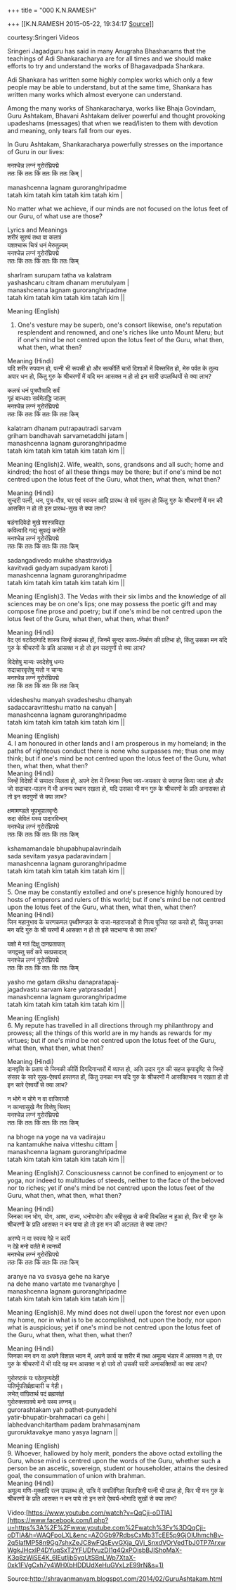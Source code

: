 +++
title = "000 K.N.RAMESH"

+++
[[K.N.RAMESH	2015-05-22, 19:34:17 [Source](https://groups.google.com/g/samskrita/c/o8IxxmiyQKo)]]



courtesy:Sringeri Videos

  

Sringeri Jagadguru has said in many Anugraha Bhashanams that the teachings of Adi Shankaracharya are for all times and we should make efforts to try and understand the works of Bhagavadpada Shankara.

Adi Shankara has written some highly complex works which only a few people may be able to understand, but at the same time, Shankara has written many works which almost everyone can understand.

Among the many works of Shankaracharya, works like Bhaja Govindam, Guru Ashtakam, Bhavani Ashtakam deliver powerful and thought provoking upadeshams (messages) that when we read/listen to them with devotion and meaning, only tears fall from our eyes.

In Guru Ashtakam, Shankaracharya powerfully stresses on the importance of Guru in our lives:

मनश्चेन्न लग्नं गुरोरंघ्रिपद्मे  
ततः किं ततः किं ततः किं ततः किम् \|

manashcenna lagnam guroranghripadme  
tatah kim tatah kim tatah kim tatah kim \|

No matter what we achieve, if our minds are not focused on the lotus feet of our Guru, of what use are those?

Lyrics and Meanings  
शरीरं सुरुपं तथा वा कलत्रं  
यशश्चारू चित्रं धनं मेरुतुल्यम्  
मनश्चेन्न लग्नं गुरोरंघ्रिपद्मे  
ततः किं ततः किं ततः किं ततः किम्

sharlram surupam tatha va kalatram  
yashashcaru citram dhanam merutulyam \|  
manashcenna lagnam guroranghripadme  
tatah kim tatah kim tatah kim tatah kim \|\|

Meaning (English)  
1. One's vesture may be superb, one's consort likewise, one's reputation resplendent and renowned, and one's riches like unto Mount Meru; but if one's mind be not centred upon the lotus feet of the Guru, what then, what then, what then?

Meaning (Hindi)  
यदि शरीर रुपवान हो, पत्नी भी रूपसी हो और सत्कीर्ति चारों दिशाओं में विस्तरित हो, मेरु पर्वत के तुल्य अपार धन हो, किंतु गुरु के श्रीचरणों में यदि मन आसक्त न हो तो इन सारी उपलब्धियों से क्या लाभ?

कलत्रं धनं पुत्रपौत्रादि सर्वं  
गृहं बान्धवाः सर्वमेतद्धि जातम्  
मनश्चेन्न लग्नं गुरोरंघ्रिपद्मे  
ततः किं ततः किं ततः किं ततः किम्

kalatram dhanam putrapautradi sarvam  
griham bandhavah sarvametaddhi jatam \|  
manashcenna lagnam guroranghripadme  
tatah kim tatah kim tatah kim tatah kim \|\|

Meaning (English)2. Wife, wealth, sons, grandsons and all such; home and kindred; the host of all these things may be there; but if one's mind be not centred upon the lotus feet of the Guru, what then, what then, what then?

Meaning (Hindi)  
सुन्दरी पत्नी, धन, पुत्र-पौत्र, घर एवं स्वजन आदि प्रारब्ध से सर्व सुलभ हो किंतु गुरु के श्रीचरणों में मन की आसक्ति न हो तो इस प्रारब्ध-सुख से क्या लाभ?

षडंगादिवेदो मुखे शास्त्रविद्या  
कवित्वादि गद्यं सुपद्यं करोति  
मनश्चेन्न लग्नं गुरोरंघ्रिपद्मे  
ततः किं ततः किं ततः किं ततः किम्

sadangadivedo mukhe shastravidya  
kavitvadi gadyam supadyam karoti \|  
manashcenna lagnam guroranghripadme  
tatah kim tatah kim tatah kim tatah kim \|\|

Meaning (English)3. The Vedas with their six limbs and the knowledge of all sciences may be on one's lips; one may possess the poetic gift and may compose fine prose and poetry; but if one's mind be not centred upon the lotus feet of the Guru, what then, what then, what then?

Meaning (Hindi)  
वेद एवं षटवेदांगादि शास्त्र जिन्हें कंठस्थ हों, जिनमें सुन्दर काव्य-निर्माण की प्रतिभा हो, किंतु उसका मन यदि गुरु के श्रीचरणों के प्रति आसक्त न हो तो इन सदगुणों से क्या लाभ?

विदेशेषु मान्यः स्वदेशेषु धन्यः  
सदाचारवृत्तेषु मत्तो न चान्यः  
मनश्चेन्न लग्नं गुरोरंघ्रिपद्मे  
ततः किं ततः किं ततः किं ततः किम्

videsheshu manyah svadesheshu dhanyah  
sadaccaravritteshu matto na canyah \|  
manashcenna lagnam guroranghripadme  
tatah kim tatah kim tatah kim tatah kim \|\|

Meaning (English)  
4. I am honoured in other lands and I am prosperous in my homeland; in the paths of righteous conduct there is none who surpasses me; thus one may think; but if one's mind be not centred upon the lotus feet of the Guru, what then, what then, what then?  
Meaning (Hindi)  
जिन्हें विदेशों में समादर मिलता हो, अपने देश में जिनका नित्य जय-जयकार से स्वागत किया जाता हो और जो सदाचार-पालन में भी अनन्य स्थान रखता हो, यदि उसका भी मन गुरु के श्रीचरणों के प्रति अनासक्त हो तो इन सदगुणों से क्या लाभ?

क्षमामण्डले भूपभूपालवृन्दैः  
सदा सेवितं यस्य पादारविन्दम्  
मनश्चेन्न लग्नं गुरोरंघ्रिपद्मे  
ततः किं ततः किं ततः किं ततः किम्

kshamamandale bhupabhupalavrindaih  
sada sevitam yasya padaravindam \|  
manashcenna lagnam guroranghripadme  
tatah kim tatah kim tatah kim tatah kim \|\|

Meaning (English)  
5. One may be constantly extolled and one's presence highly honoured by hosts of emperors and rulers of this world; but if one's mind be not centred upon the lotus feet of the Guru, what then, what then, what then?  
Meaning (Hindi)  
जिन महानुभाव के चरणकमल पृथ्वीमण्डल के राजा-महाराजाओं से नित्य पूजित रहा करते हों, किंतु उनका मन यदि गुरु के श्री चरणों में आसक्त न हो तो इसे सदभाग्य से क्या लाभ?

यशो मे गतं दिक्षु दानप्रतापात्  
जगद्वस्तु सर्वं करे सत्प्रसादात्  
मनश्चेन्न लग्नं गुरोरंघ्रिपद्मे  
ततः किं ततः किं ततः किं ततः किम्

yasho me gatam dikshu danapratapaj-  
jagadvastu sarvam kare yatprasadat \|  
manashcenna lagnam guroranghripadme  
tatah kim tatah kim tatah kim tatah kim \|\|

Meaning (English)  
6. My repute has travelled in all directions through my philanthropy and prowess; all the things of this world are in my hands as rewards for my virtues; but if one's mind be not centred upon the lotus feet of the Guru, what then, what then, what then?

Meaning (Hindi)  
दानवृत्ति के प्रताप से जिनकी कीर्ति दिगदिगान्तरों में व्याप्त हो, अति उदार गुरु की सहज कृपादृष्टि से जिन्हें संसार के सारे सुख-ऐश्वर्य हस्तगत हों, किंतु उनका मन यदि गुरु के श्रीचरणों में आसक्तिभाव न रखता हो तो इन सारे ऐश्वर्यों से क्या लाभ?

न भोगे न योगे न वा वाजिराजौ  
न कान्तासुखे नैव वित्तेषु चित्तम्  
मनश्चेन्न लग्नं गुरोरंघ्रिपद्मे  
ततः किं ततः किं ततः किं ततः किम्

na bhoge na yoge na va vadirajau  
na kantamukhe naiva vitteshu cittam \|  
manashcenna lagnam guroranghripadme  
tatah kim tatah kim tatah kim tatah kim \|\|

Meaning (English)7. Consciousness cannot be confined to enjoyment or to yoga, nor indeed to multitudes of steeds, neither to the face of the beloved nor to riches; yet if one's mind be not centred upon the lotus feet of the Guru, what then, what then, what then?

Meaning (Hindi)  
जिनका मन भोग, योग, अश्व, राज्य, धनोपभोग और स्त्रीसुख से कभी विचलित न हुआ हो, फिर भी गुरु के श्रीचरणों के प्रति आसक्त न बन पाया हो तो इस मन की अटलता से क्या लाभ?

अरण्ये न वा स्वस्य गेहे न कार्ये  
न देहे मनो वर्तते मे त्वनर्घ्ये  
मनश्चेन्न लग्नं गुरोरंघ्रिपद्मे  
ततः किं ततः किं ततः किं ततः किम्

aranye na va svasya gehe na karye  
na dehe mano vartate me tvanarghye \|  
manashcenna lagnam guroranghripadme  
tatah kim tatah kim tatah kim tatah kim \|\|

Meaning (English)8. My mind does not dwell upon the forest nor even upon my home, nor in what is to be accomplished, not upon the body, nor upon what is auspicious; yet if one's mind be not centred upon the lotus feet of the Guru, what then, what then, what then?

Meaning (Hindi)  
जिनका मन वन या अपने विशाल भवन में, अपने कार्य या शरीर में तथा अमूल्य भंडार में आसक्त न हो, पर गुरु के श्रीचरणों में भी यदि वह मन आसक्त न हो पाये तो उसकी सारी अनासक्तियों का क्या लाभ?

गुरोरष्टकं यः पठेत्पुण्यदेही  
यतिर्भूपतिर्ब्रह्मचारी च गेही।  
लभेत् वांछितार्थ पदं ब्रह्मसंज्ञं  
गुरोरुक्तवाक्ये मनो यस्य लग्नम्॥  
gurorashtakam yah pathet-punyadehi  
yatir-bhupatir-brahmacari ca gehi \|  
labhedvanchitartham padam brahmasamjnam  
guroruktavakye mano yasya lagnam \|\|

Meaning (English)  
9. Whoever, hallowed by holy merit, ponders the above octad extolling the Guru, whose mind is centred upon the words of the Guru, whether such a person be an ascetic, sovereign, student or householder, attains the desired goal, the consummation of union with brahman.  
Meaning (Hindi)  
अमूल्य मणि-मुक्तादि रत्न उपलब्ध हो, रात्रि में समलिंगिता विलासिनी पत्नी भी प्राप्त हो, फिर भी मन गुरु के श्रीचरणों के प्रति आसक्त न बन पाये तो इन सारे ऐश्वर्य-भोगादि सुखों से क्या लाभ?

Video:[https://www.youtube.com/watch?v=QqCji-oDTlA](https://www.facebook.com/l.php?u=https%3A%2F%2Fwww.youtube.com%2Fwatch%3Fv%3DQqCji-oDTlA&h=WAQFpoLXL&enc=AZOGb97RdbsCxMb3TcEE5p9GjOlUhmchBv-2q5lafMP58n9Gg7shxZeJC8wFQsEvvGXja_QVj_SnxdVOrVedTbJ0TP7ArxwWgkJHcxlP4DYuqSxT2YFUDfvuzDI1q4QxPOisbBJIShoMaX-K3q8zWiSE4K_6lEutljbSyqUtSBnLWp7XtaX-0xk1FVgCxh7y4WHXbHDDUdXeHuGVxLzE99rN&s=1)

Source:<http://shravanmanyam.blogspot.com/2014/02/GuruAshtakam.html>

  

